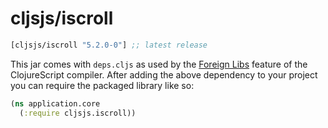 # cljsjs/iscroll

[](dependency)
```clojure
[cljsjs/iscroll "5.2.0-0"] ;; latest release
```
[](/dependency)

This jar comes with `deps.cljs` as used by the [Foreign Libs][flibs] feature
of the ClojureScript compiler. After adding the above dependency to your project
you can require the packaged library like so:

```clojure
(ns application.core
  (:require cljsjs.iscroll))
```

[flibs]: https://github.com/clojure/clojurescript/wiki/Packaging-Foreign-Dependencies
